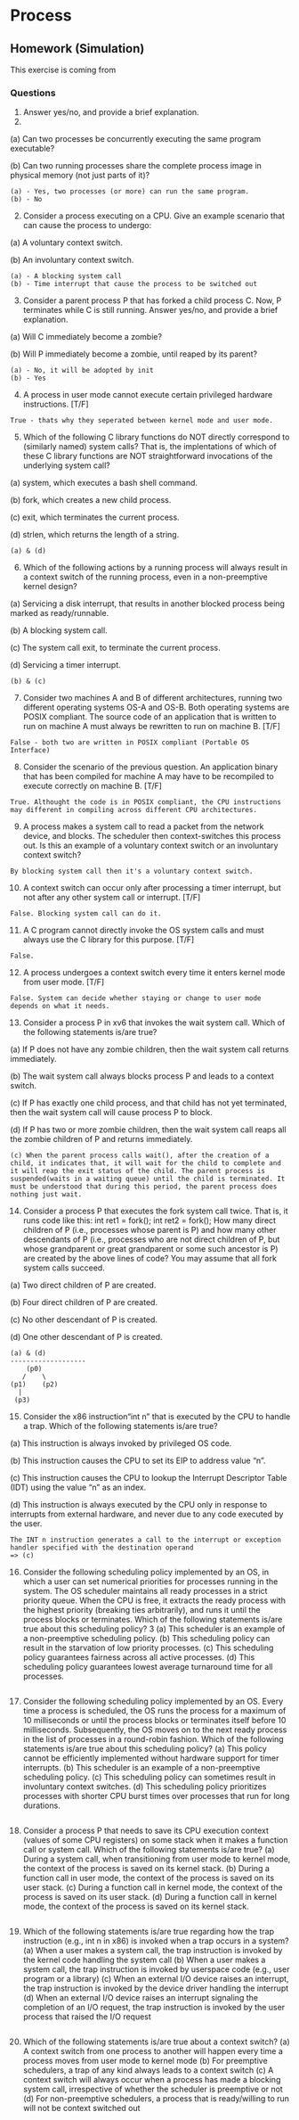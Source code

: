 # Process 

## Homework (Simulation)

This exercise is coming from 

### Questions 
1. Answer yes/no, and provide a brief explanation.
2. 
(a) Can two processes be concurrently executing the same program executable?

(b) Can two running processes share the complete process image in physical memory (not just
parts of it)?
```
(a) - Yes, two processes (or more) can run the same program.
(b) - No 
```

2. Consider a process executing on a CPU. Give an example scenario that can cause the process to
undergo:

(a) A voluntary context switch.

(b) An involuntary context switch.
```
(a) - A blocking system call 
(b) - Time interrupt that cause the process to be switched out 
```

3. Consider a parent process P that has forked a child process C. Now, P terminates while C is still
running. Answer yes/no, and provide a brief explanation.

(a) Will C immediately become a zombie?

(b) Will P immediately become a zombie, until reaped by its parent?
```
(a) - No, it will be adopted by init
(b) - Yes
```

4. A process in user mode cannot execute certain privileged hardware instructions. [T/F]
```
True - thats why they seperated between kernel mode and user mode. 
```

5. Which of the following C library functions do NOT directly correspond to (similarly named) system calls? That is, the implentations of which of these C library functions are NOT straightforward
invocations of the underlying system call?

(a) system, which executes a bash shell command.

(b) fork, which creates a new child process.

(c) exit, which terminates the current process.

(d) strlen, which returns the length of a string.
```
(a) & (d) 
```

6. Which of the following actions by a running process will always result in a context switch of the
running process, even in a non-preemptive kernel design?

(a) Servicing a disk interrupt, that results in another blocked process being marked as ready/runnable.

(b) A blocking system call.

(c) The system call exit, to terminate the current process.

(d) Servicing a timer interrupt.
```
(b) & (c) 
```

7. Consider two machines A and B of different architectures, running two different operating systems
OS-A and OS-B. Both operating systems are POSIX compliant. The source code of an application
that is written to run on machine A must always be rewritten to run on machine B. [T/F]
```
False - both two are written in POSIX compliant (Portable OS Interface)
```

8. Consider the scenario of the previous question. An application binary that has been compiled for
machine A may have to be recompiled to execute correctly on machine B. [T/F]
```
True. Althought the code is in POSIX compliant, the CPU instructions may different in compiling across different CPU architectures. 
```

9. A process makes a system call to read a packet from the network device, and blocks. The scheduler
then context-switches this process out. Is this an example of a voluntary context switch or an
involuntary context switch?
```
By blocking system call then it's a voluntary context switch.
```

10.  A context switch can occur only after processing a timer interrupt, but not after any other system
call or interrupt. [T/F]
```
False. Blocking system call can do it. 
```

11. A C program cannot directly invoke the OS system calls and must always use the C library for this
purpose. [T/F]
```
False. 
```

12.  A process undergoes a context switch every time it enters kernel mode from user mode. [T/F]
```
False. System can decide whether staying or change to user mode depends on what it needs. 

```
13. Consider a process P in xv6 that invokes the wait system call. Which of the following statements
is/are true?

(a) If P does not have any zombie children, then the wait system call returns immediately.

(b) The wait system call always blocks process P and leads to a context switch.

(c) If P has exactly one child process, and that child has not yet terminated, then the wait system
call will cause process P to block.

(d) If P has two or more zombie children, then the wait system call reaps all the zombie children
of P and returns immediately.
```
(c) When the parent process calls wait(), after the creation of a child, it indicates that, it will wait for the child to complete and it will reap the exit status of the child. The parent process is suspended(waits in a waiting queue) until the child is terminated. It must be understood that during this period, the parent process does nothing just wait.
```

14.  Consider a process P that executes the fork system call twice. That is, it runs code like this:
int ret1 = fork(); int ret2 = fork();
How many direct children of P (i.e., processes whose parent is P) and how many other descendants
of P (i.e., processes who are not direct children of P, but whose grandparent or great grandparent
or some such ancestor is P) are created by the above lines of code? You may assume that all fork
system calls succeed.

(a) Two direct children of P are created.

(b) Four direct children of P are created.

(c) No other descendant of P is created.

(d) One other descendant of P is created.

```
(a) & (d)
-------------------
    (p0)
   /    \  
(p1)    (p2)
  | 
 (p3)
```

15.  Consider the x86 instruction“int n” that is executed by the CPU to handle a trap. Which of the
following statements is/are true?

(a) This instruction is always invoked by privileged OS code.

(b) This instruction causes the CPU to set its EIP to address value “n”.

(c) This instruction causes the CPU to lookup the Interrupt Descriptor Table (IDT) using the
value “n” as an index.

(d) This instruction is always executed by the CPU only in response to interrupts from external
hardware, and never due to any code executed by the user.
```
The INT n instruction generates a call to the interrupt or exception handler specified with the destination operand
=> (c) 
```
16.  Consider the following scheduling policy implemented by an OS, in which a user can set numerical
priorities for processes running in the system. The OS scheduler maintains all ready processes
in a strict priority queue. When the CPU is free, it extracts the ready process with the highest
priority (breaking ties arbitrarily), and runs it until the process blocks or terminates. Which of the
following statements is/are true about this scheduling policy?
3
(a) This scheduler is an example of a non-preemptive scheduling policy.
(b) This scheduling policy can result in the starvation of low priority processes.
(c) This scheduling policy guarantees fairness across all active processes.
(d) This scheduling policy guarantees lowest average turnaround time for all processes.
```
```

17.  Consider the following scheduling policy implemented by an OS. Every time a process is scheduled, the OS runs the process for a maximum of 10 milliseconds or until the process blocks or
terminates itself before 10 milliseconds. Subsequently, the OS moves on to the next ready process
in the list of processes in a round-robin fashion. Which of the following statements is/are true
about this scheduling policy?
(a) This policy cannot be efficiently implemented without hardware support for timer interrupts.
(b) This scheduler is an example of a non-preemptive scheduling policy.
(c) This scheduling policy can sometimes result in involuntary context switches.
(d) This scheduling policy prioritizes processes with shorter CPU burst times over processes that
run for long durations.
```
```

18.  Consider a process P that needs to save its CPU execution context (values of some CPU registers)
on some stack when it makes a function call or system call. Which of the following statements
is/are true?
(a) During a system call, when transitioning from user mode to kernel mode, the context of the
process is saved on its kernel stack.
(b) During a function call in user mode, the context of the process is saved on its user stack.
(c) During a function call in kernel mode, the context of the process is saved on its user stack.
(d) During a function call in kernel mode, the context of the process is saved on its kernel stack.
```
```
19.  Which of the following statements is/are true regarding how the trap instruction (e.g., int n in x86)
is invoked when a trap occurs in a system?
(a) When a user makes a system call, the trap instruction is invoked by the kernel code handling
the system call
(b) When a user makes a system call, the trap instruction is invoked by userspace code (e.g., user
program or a library)
(c) When an external I/O device raises an interrupt, the trap instruction is invoked by the device
driver handling the interrupt
(d) When an external I/O device raises an interrupt signaling the completion of an I/O request,
the trap instruction is invoked by the user process that raised the I/O request
```
```

20.  Which of the following statements is/are true about a context switch?
(a) A context switch from one process to another will happen every time a process moves from
user mode to kernel mode
(b) For preemptive schedulers, a trap of any kind always leads to a context switch
(c) A context switch will always occur when a process has made a blocking system call, irrespective of whether the scheduler is preemptive or not
(d) For non-preemptive schedulers, a process that is ready/willing to run will not be context
switched out
```

```